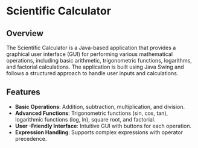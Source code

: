# Scientific Calculator

## Overview
The Scientific Calculator is a Java-based application that provides a graphical user interface (GUI) for performing various mathematical operations, including basic arithmetic, trigonometric functions, logarithms, and factorial calculations. The application is built using Java Swing and follows a structured approach to handle user inputs and calculations.

## Features
- **Basic Operations**: Addition, subtraction, multiplication, and division.
- **Advanced Functions**: Trigonometric functions (sin, cos, tan), logarithmic functions (log, ln), square root, and factorial.
- **User -Friendly Interface**: Intuitive GUI with buttons for each operation.
- **Expression Handling**: Supports complex expressions with operator precedence.


